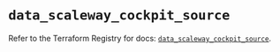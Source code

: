 # `data_scaleway_cockpit_source`

Refer to the Terraform Registry for docs: [`data_scaleway_cockpit_source`](https://registry.terraform.io/providers/scaleway/scaleway/2.49.0/docs/data-sources/cockpit_source).
